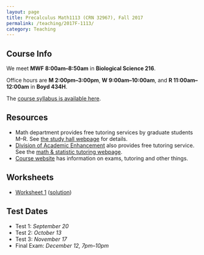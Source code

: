 ```yaml
---
layout: page
title: Precalculus Math1113 (CRN 32967), Fall 2017
permalink: /teaching/2017F-1113/
category: Teaching
---
```

## Course Info
We meet **MWF 8:00am&ndash;8:50am** in **Biological Science 216**. 

Office hours are **M 2:00pm&ndash;3:00pm**, **W 9:00am&ndash;10:00am**, and **R 11:00am&ndash;12:00am** in **Boyd 434H**.

The [course syllabus is available here](/static/2017F-1113/syllabus.pdf).

## Resources
+ Math department provides free tutoring services by graduate students M&ndash;R. See [the study hall webpage](http://www.math.uga.edu/studyhall) for details.
+ [Division of Academic Enhancement](http://dae.uga.edu/) also provides free tutoring service. See the [math & statistic tutoring webpage](http://dae.uga.edu/tutoring/math-statistics/).
+ [Course website](http://www.math.uga.edu/1113) has information on exams, tutoring and other things.

## Worksheets
+ [Worksheet 1](/static/2017F-1113/w1.pdf) ([solution](/static/2017F-1113/w1sol.pdf))

## Test Dates
+ Test 1: *September 20*
+ Test 2: *October 13*
+ Test 3: *November 17*
+ Final Exam: *December 12, 7pm&ndash;10pm*
